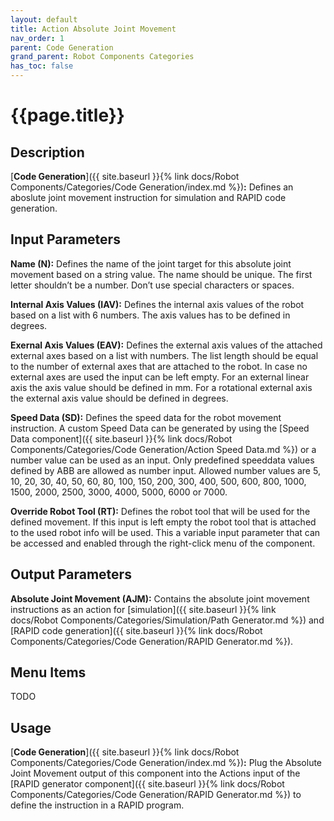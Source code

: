 ```yaml
---
layout: default
title: Action Absolute Joint Movement
nav_order: 1
parent: Code Generation
grand_parent: Robot Components Categories
has_toc: false
---
```


# **{{page.title}}**

## **Description**

[**Code Generation**]({{ site.baseurl }}{% link docs/Robot Components/Categories/Code Generation/index.md %})**:** Defines an aboslute joint movement instruction for simulation and RAPID code generation.

## **Input Parameters**

**Name (N):** Defines the name of the joint target for this absolute joint movement based on a string value. The name should be unique. The first letter shouldn’t be a number. Don’t use special characters or spaces.

**Internal Axis Values (IAV):** Defines the internal axis values of the robot based on a list with 6 numbers. The axis values has to be defined in degrees. 

**Exernal Axis Values (EAV):** Defines the external axis values of the attached external axes based on a list with numbers. The list length should be equal to the number of external axes that are attached to the robot. In case no external axes are used the input can be left empty. For an external linear axis the axis value should be defined in mm. For a rotational external axis the external axis value should be defined in degrees. 

**Speed Data (SD):** Defines the speed data for the robot movement instruction. A custom Speed Data can be generated by using the [Speed Data component]({{ site.baseurl }}{% link docs/Robot Components/Categories/Code Generation/Action Speed Data.md %}) or a number value can be used as an input. Only predefined speeddata values defined by ABB are allowed as number input. Allowed number values are 5, 10, 20, 30, 40, 50, 60, 80, 100, 150, 200, 300, 400, 500, 600, 800, 1000, 1500, 2000, 2500, 3000, 4000, 5000, 6000 or 7000.

**Override Robot Tool (RT):** Defines the robot tool that will be used for the defined movement. If this input is left empty the robot tool that is attached to the used robot info will be used. This a variable input parameter that can be accessed and enabled through the right-click menu of the component. 

## **Output Parameters**

**Absolute Joint Movement (AJM):** Contains the absolute joint movement instructions as an action for [simulation]({{ site.baseurl }}{% link docs/Robot Components/Categories/Simulation/Path Generator.md %}) and [RAPID code generation]({{ site.baseurl }}{% link docs/Robot Components/Categories/Code Generation/RAPID Generator.md %}).

## **Menu Items**

TODO

## **Usage**

[**Code Generation**]({{ site.baseurl }}{% link docs/Robot Components/Categories/Code Generation/index.md %})**:** Plug the Absolute Joint Movement output of this component into the Actions input of the [RAPID generator component]({{ site.baseurl }}{% link docs/Robot Components/Categories/Code Generation/RAPID Generator.md %}) to define the instruction in a RAPID program.